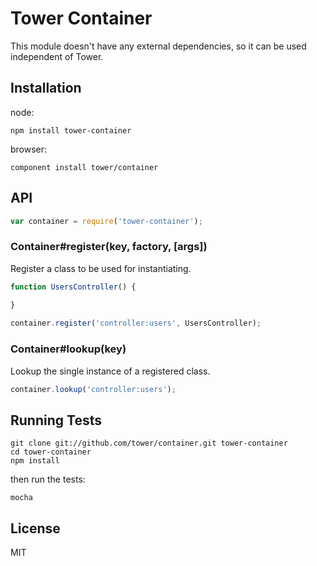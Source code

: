 # Tower Container

<!--[![Build Status](https://secure.travis-ci.org/viatropos/tower-container.png)](http://travis-ci.org/viatropos/tower-container)-->

This module doesn't have any external dependencies, so it can be used independent of Tower.

## Installation

node:

```
npm install tower-container
```

browser:

```
component install tower/container
```

## API

``` js
var container = require('tower-container');
```

### Container#register(key, factory, [args])

Register a class to be used for instantiating.

``` js
function UsersController() {
  
}

container.register('controller:users', UsersController);
```

### Container#lookup(key)

Lookup the single instance of a registered class.

``` js
container.lookup('controller:users');
```

## Running Tests

```
git clone git://github.com/tower/container.git tower-container
cd tower-container
npm install
```

then run the tests:

```
mocha
```

## License

MIT